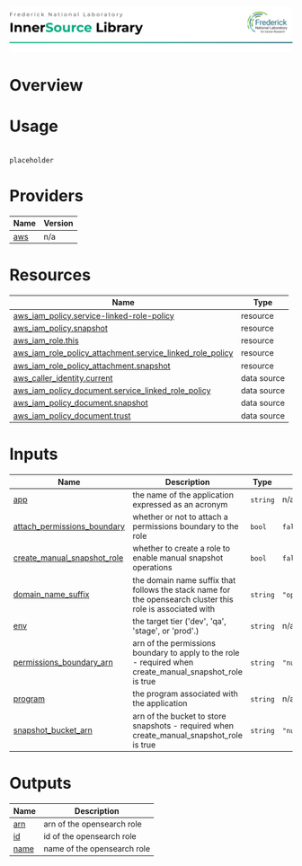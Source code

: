 ![Frederick National Laboratory](./assets/fnl.svg)

# Overview

# Usage

<pre><code>
placeholder
</code></pre>

<!-- BEGIN_TF_DOCS -->


# Providers

| Name | Version |
|------|---------|
| <a name="provider_aws"></a> [aws](#provider\_aws) | n/a |

# Resources

| Name | Type |
|------|------|
| [aws_iam_policy.service-linked-role-policy](https://registry.terraform.io/providers/hashicorp/aws/latest/docs/resources/iam_policy) | resource |
| [aws_iam_policy.snapshot](https://registry.terraform.io/providers/hashicorp/aws/latest/docs/resources/iam_policy) | resource |
| [aws_iam_role.this](https://registry.terraform.io/providers/hashicorp/aws/latest/docs/resources/iam_role) | resource |
| [aws_iam_role_policy_attachment.service_linked_role_policy](https://registry.terraform.io/providers/hashicorp/aws/latest/docs/resources/iam_role_policy_attachment) | resource |
| [aws_iam_role_policy_attachment.snapshot](https://registry.terraform.io/providers/hashicorp/aws/latest/docs/resources/iam_role_policy_attachment) | resource |
| [aws_caller_identity.current](https://registry.terraform.io/providers/hashicorp/aws/latest/docs/data-sources/caller_identity) | data source |
| [aws_iam_policy_document.service_linked_role_policy](https://registry.terraform.io/providers/hashicorp/aws/latest/docs/data-sources/iam_policy_document) | data source |
| [aws_iam_policy_document.snapshot](https://registry.terraform.io/providers/hashicorp/aws/latest/docs/data-sources/iam_policy_document) | data source |
| [aws_iam_policy_document.trust](https://registry.terraform.io/providers/hashicorp/aws/latest/docs/data-sources/iam_policy_document) | data source |

# Inputs

| Name | Description | Type | Default | Required |
|------|-------------|------|---------|:--------:|
| <a name="input_app"></a> [app](#input\_app) | the name of the application expressed as an acronym | `string` | n/a | yes |
| <a name="input_attach_permissions_boundary"></a> [attach\_permissions\_boundary](#input\_attach\_permissions\_boundary) | whether or not to attach a permissions boundary to the role | `bool` | `false` | no |
| <a name="input_create_manual_snapshot_role"></a> [create\_manual\_snapshot\_role](#input\_create\_manual\_snapshot\_role) | whether to create a role to enable manual snapshot operations | `bool` | `false` | no |
| <a name="input_domain_name_suffix"></a> [domain\_name\_suffix](#input\_domain\_name\_suffix) | the domain name suffix that follows the stack name for the opensearch cluster this role is associated with | `string` | `"opensearch"` | no |
| <a name="input_env"></a> [env](#input\_env) | the target tier ('dev', 'qa', 'stage', or 'prod'.) | `string` | n/a | yes |
| <a name="input_permissions_boundary_arn"></a> [permissions\_boundary\_arn](#input\_permissions\_boundary\_arn) | arn of the permissions boundary to apply to the role - required when create\_manual\_snapshot\_role is true | `string` | `"null"` | no |
| <a name="input_program"></a> [program](#input\_program) | the program associated with the application | `string` | n/a | yes |
| <a name="input_snapshot_bucket_arn"></a> [snapshot\_bucket\_arn](#input\_snapshot\_bucket\_arn) | arn of the bucket to store snapshots - required when create\_manual\_snapshot\_role is true | `string` | `"null"` | no |

# Outputs

| Name | Description |
|------|-------------|
| <a name="output_arn"></a> [arn](#output\_arn) | arn of the opensearch role |
| <a name="output_id"></a> [id](#output\_id) | id of the opensearch role |
| <a name="output_name"></a> [name](#output\_name) | name of the opensearch role |
<!-- END_TF_DOCS -->